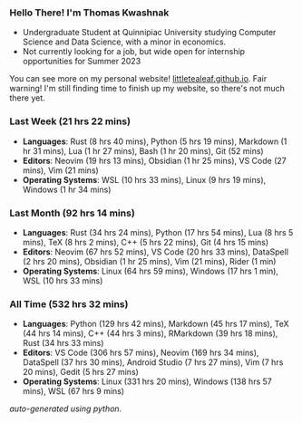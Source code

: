 
### Hello There! I'm Thomas Kwashnak

- Undergraduate Student at Quinnipiac University studying Computer Science and Data Science, with a minor in economics.
- Not currently looking for a job, but wide open for internship opportunities for Summer 2023

You can see more on my personal website! [littletealeaf.github.io](https://littletealeaf.github.io). Fair warning! I'm still finding time to finish up my website, so there's not much there yet.

### Last Week (21 hrs 22 mins)
- **Languages**: Rust (8 hrs 40 mins), Python (5 hrs 19 mins), Markdown (1 hr 31 mins), Lua (1 hr 27 mins), Bash (1 hr 20 mins), Git (52 mins)
- **Editors**: Neovim (19 hrs 13 mins), Obsidian (1 hr 25 mins), VS Code (27 mins), Vim (21 mins)
- **Operating Systems**: WSL (10 hrs 33 mins), Linux (9 hrs 19 mins), Windows (1 hr 34 mins)
    
### Last Month (92 hrs 14 mins)
- **Languages**: Rust (34 hrs 24 mins), Python (17 hrs 54 mins), Lua (8 hrs 5 mins), TeX (8 hrs 2 mins), C++ (5 hrs 22 mins), Git (4 hrs 15 mins)
- **Editors**: Neovim (67 hrs 52 mins), VS Code (20 hrs 33 mins), DataSpell (2 hrs 20 mins), Obsidian (1 hr 25 mins), Vim (21 mins), Rider (1 min)
- **Operating Systems**: Linux (64 hrs 59 mins), Windows (17 hrs 1 min), WSL (10 hrs 33 mins)
    
### All Time (532 hrs 32 mins)
- **Languages**: Python (129 hrs 42 mins), Markdown (45 hrs 17 mins), TeX (44 hrs 14 mins), C++ (44 hrs 3 mins), RMarkdown (39 hrs 18 mins), Rust (34 hrs 33 mins)
- **Editors**: VS Code (306 hrs 57 mins), Neovim (169 hrs 34 mins), DataSpell (37 hrs 30 mins), Android Studio (7 hrs 27 mins), Vim (7 hrs 20 mins), Gedit (5 hrs 27 mins)
- **Operating Systems**: Linux (331 hrs 20 mins), Windows (138 hrs 57 mins), WSL (67 hrs 9 mins)
    

*auto-generated using python.*
